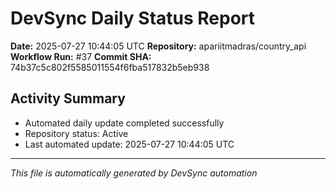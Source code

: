 # DevSync Daily Status Report

**Date:** 2025-07-27 10:44:05 UTC
**Repository:** apariitmadras/country_api
**Workflow Run:** #37
**Commit SHA:** 74b37c5c802f5585011554f6fba517832b5eb938

## Activity Summary
- Automated daily update completed successfully
- Repository status: Active
- Last automated update: 2025-07-27 10:44:05 UTC

---
*This file is automatically generated by DevSync automation*

